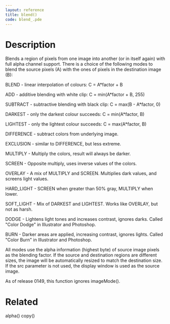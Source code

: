 ```yaml
---
layout: reference
title: blend()
code: blend_.pde
---
```


# Description

Blends a region of pixels from one image into another (or in itself again) with full alpha channel support. There is a choice of the following modes to blend the source pixels (A) with the ones of pixels in the destination image (B):

BLEND - linear interpolation of colours: C = A*factor + B

ADD - additive blending with white clip: C = min(A*factor + B, 255)

SUBTRACT - subtractive blending with black clip: C = max(B - A*factor, 0)

DARKEST - only the darkest colour succeeds: C = min(A*factor, B)

LIGHTEST - only the lightest colour succeeds: C = max(A*factor, B)

DIFFERENCE - subtract colors from underlying image.

EXCLUSION - similar to DIFFERENCE, but less extreme.

MULTIPLY - Multiply the colors, result will always be darker.

SCREEN - Opposite multiply, uses inverse values of the colors.

OVERLAY - A mix of MULTIPLY and SCREEN. Multiplies dark values,
and screens light values.

HARD_LIGHT - SCREEN when greater than 50% gray, MULTIPLY when lower.

SOFT_LIGHT - Mix of DARKEST and LIGHTEST. 
Works like OVERLAY, but not as harsh.

DODGE - Lightens light tones and increases contrast, ignores darks.
Called "Color Dodge" in Illustrator and Photoshop.

BURN - Darker areas are applied, increasing contrast, ignores lights.
Called "Color Burn" in Illustrator and Photoshop.

All modes use the alpha information (highest byte) of source image pixels as the blending factor. If the source and destination regions are different sizes, the image will be automatically resized to match the destination size. If the src parameter is not used, the display window is used as the source image.

As of release 0149, this function ignores imageMode().

# Related

alpha()
copy()
